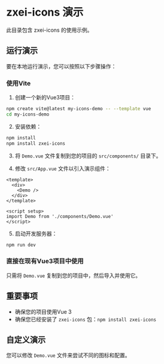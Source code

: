 # zxei-icons 演示

此目录包含 zxei-icons 的使用示例。

## 运行演示

要在本地运行演示，您可以按照以下步骤操作：

### 使用Vite

1. 创建一个新的Vue3项目：

```bash
npm create vite@latest my-icons-demo -- --template vue
cd my-icons-demo
```

2. 安装依赖：

```bash
npm install
npm install zxei-icons
```

3. 将 `Demo.vue` 文件复制到您的项目的 `src/components/` 目录下。

4. 修改 `src/App.vue` 文件以引入演示组件：

```vue
<template>
  <div>
    <Demo />
  </div>
</template>

<script setup>
import Demo from './components/Demo.vue'
</script>
```

5. 启动开发服务器：

```bash
npm run dev
```

### 直接在现有Vue3项目中使用

只需将 `Demo.vue` 复制到您的项目中，然后导入并使用它。

## 重要事项

- 确保您的项目使用Vue 3
- 确保您已经安装了 `zxei-icons` 包：`npm install zxei-icons`

## 自定义演示

您可以修改 `Demo.vue` 文件来尝试不同的图标和配置。 
